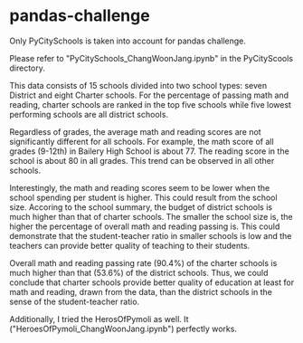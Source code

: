 # pandas-challenge


Only PyCitySchools is taken into account for pandas challenge. 

Please refer to "PyCitySchools_ChangWoonJang.ipynb" in the PyCityScools directory. 

This data consists of 15 schools divided into two school types: seven District and eight Charter schools. For the percentage of passing math and reading, charter schools are ranked in the top five schools while five lowest performing schools are all district schools. 

Regardless of grades, the average math and reading scores are not significantly different for all schools. For example, the math score of all grades (9-12th) in Bailery High School is about 77. The reading score in the school is about 80 in all grades. This trend can be observed in all other schools. 

Interestingly, the math and reading scores seem to be lower when the school spending per student is higher. This could result from the school size. Accoring to the school summary, the budget of district schools is much higher than that of charter schools. The smaller the school size is, the higher the percentage of overall math and reading passing is. This could demonstrate that the student-teacher ratio in smaller schools is low and the teachers can provide better quality of teaching to their students.

Overall math and reading passing rate (90.4%) of the charter schools is much higher than that (53.6%) of the district schools. Thus, we could conclude that charter schools provide better quality of education at least for math and reading, drawn from the data, than the district schools in the sense of the student-teacher ratio. 


Additionally, I tried the HerosOfPymoli as well. It ("HeroesOfPymoli_ChangWoonJang.ipynb") perfectly works. 


